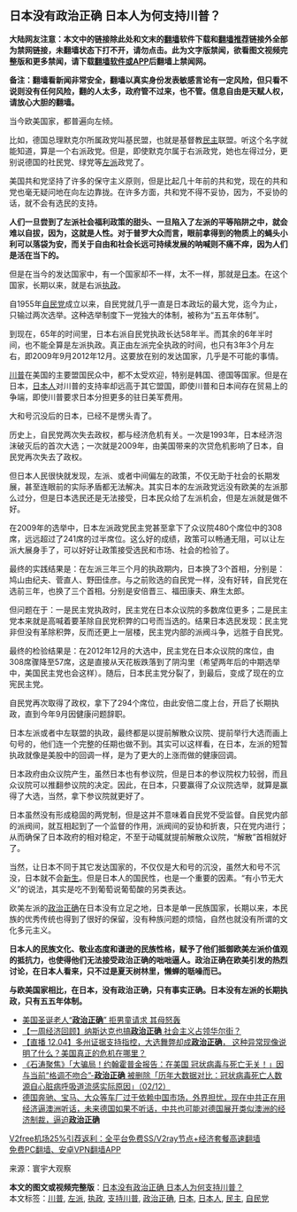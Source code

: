  <h2>日本没有政治正确 日本人为何支持川普？</h2> <p class="notice"><b>大陆网友注意：本文中的链接除此处和文末的<a href="https://github.com/bannedbook/fanqiang" >翻墙</a>软件下载和<a href="https://github.com/killgcd/justmysocks/blob/master/README.md">翻墙推荐</a>链接外全部为禁网链接，未翻墙状态下打不开，请勿点击。此为文字版禁闻，欲看图文视频完整版和更多禁闻，请下载<a href="https://github.com/bannedbook/fanqiang">翻墙软件或APP</a>后翻墙上禁闻网。</p><p>备注：翻墙看新闻非常安全，翻墙以真实身份发表敏感言论有一定风险，但只看不说则没有任何风险，翻的人太多，政府管不过来，也不管。信息自由是天赋人权，请放心大胆的翻墙。</b></p>  <div class="entry"> <p>当今欧美国家，都普遍向左倾。</p> <p>比如，德国总理默克尔所属政党叫基民盟，也就是基督教<a href="https://www.bannedbook.org/bnews/tag/%e6%b0%91%e4%b8%bb/" class="st_tag internal_tag" rel="tag" title="标签 民主 下的日志">民主</a>联盟。听这个名字就能知道，算是一个右派政党。但是，即使默克尔属于右派政党，她也左得过分，更别说德国的社民党、绿党等<a href="https://www.bannedbook.org/bnews/tag/%e5%b7%a6%e6%b4%be/" class="st_tag internal_tag" rel="tag" title="标签 左派 下的日志">左派</a>政党了。</p> <p>美国共和党坚持了许多的保守主义原则，但是比起几十年前的共和党，现在的共和党也毫无疑问地在向左边靠拢。在许多方面，共和党不得不妥协，因为，不妥协的话，就不会有选民的支持。</p> <p><strong>人们一旦尝到了左派社会福利政策的甜头、一旦陷入了左派的平等陷阱之中，就会难以自拔，因为，这就是人性。对于普罗大众而言，眼前拿得到的物质上的蝇头小利可以落袋为安，而关于自由和社会长远可持续发展的呐喊则不痛不痒，因为人们是活在当下的。</strong></p> <p>但是在当今的发达国家中，有一个国家却不一样，太不一样，那就是<a href="https://www.bannedbook.org/bnews/tag/%e6%97%a5%e6%9c%ac/" class="st_tag internal_tag" rel="tag" title="标签 日本 下的日志">日本</a>。在这个国家，长期以来，就是右派<a href="https://www.bannedbook.org/bnews/tag/%E6%89%A7%E6%94%BF/" class="st_tag internal_tag" rel="tag" title="标签 执政 下的日志">执政</a>。</p> <p>自1955年<a href="https://www.bannedbook.org/bnews/tag/%E8%87%AA%E6%B0%91%E5%85%9A/" class="st_tag internal_tag" rel="tag" title="标签 自民党 下的日志">自民党</a>成立以来，自民党就几乎一直是日本政坛的最大党，迄今为止，只输过两次选举。这种选举制度下一党独大的体制，被称为“五五年体制”。</p>  <p>到现在，65年的时间里，日本右派自民党执政长达58年半。而其余的6年半时间，也不能全算是左派执政。真正由左派完全执政的时间，也只有3年3个月左右，即2009年9月2012年12月。这要放在别的发达国家，几乎是不可能的事情。</p> <p><a href="https://www.bannedbook.org/bnews/tag/%e5%b7%9d%e6%99%ae/" class="st_tag internal_tag" rel="tag" title="标签 川普 下的日志">川普</a>在美国的主要盟国民众中，都不太受欢迎，特别是韩国、德国等国家。但是在日本，<a href="https://www.bannedbook.org/bnews/tag/%e6%97%a5%e6%9c%ac%e4%ba%ba/" class="st_tag internal_tag" rel="tag" title="标签 日本人 下的日志">日本人</a>对川普的支持率却远高于其它盟国，即使川普和日本间存在贸易上的争端，即使川普要求日本分担更多的驻日美军费用。</p> <p>大和号沉没后的日本，已经不是愣头青了。</p> <p>历史上，自民党两次失去政权，都与经济危机有关。一次是1993年，日本经济泡沫破灭后的首次大选；一次就是2009年，由美国带来的次贷危机影响了日本，自民党再次失去了政权。</p> <p>但日本人民很快就发现，左派、或者中间偏左的政策，不仅无助于社会的长期发展，甚至连眼前的实际矛盾都无法解决。其实日本的左派政党远没有欧美的左派那么过分，但是日本选民还是无法接受，日本民众给了左派机会，但是左派就是做不好。</p> <p>在2009年的选举中，日本左派政党民主党甚至拿下了众议院480个席位中的308席，远远超过了241席的过半席位。这么好的成绩，政策可以畅通无阻，可以让左派大展身手了，可以好好让政策接受选民和市场、社会的检验了。</p>  <p>最终的实践结果是：在左派三年三个月的执政期内，日本换了3个首相，分别是：鸠山由纪夫、菅直人、野田佳彦。与之前败选的自民党一样，没有好转，自民党在选前三年，也换了三个首相。分别是安倍晋三、福田康夫、麻生太郎。</p> <p>但问题在于：一是民主党执政时，民主党在日本众议院的多数席位更多；二是民主党本来就是高喊着要革除自民党积弊的口号而当选的。结果日本选民发现：民主党非但没有革除积弊，反而还更上一层楼，民主党内部的派阀斗争，远胜于自民党。</p> <p>最终的检验结果是：在2012年12月的大选中，民主党在日本众议院的席位，由308席骤降至57席，这是直接从天花板跌落到了阴沟里（希望两年后的中期选举中，美国民主党也会这样）。随后，日本民主党分裂了，到最后，变成了现在的立宪民主党。</p> <p>自民党再次取得了政权，拿下了294个席位，由此安倍二度上台，开启了长期执政，直到今年9月因健康问题辞职。</p> <p>日本左派或者中左联盟的执政，最终都是以提前解散众议院、提前举行大选而画上句号的，他们连一个完整的任期也做不到。其实可以这样看，在日本，左派的短暂执政就像是美股中的回调一样，是为了更大的上涨而做的健康回调。</p> <p>日本政府由众议院产生，虽然日本也有参议院，但是日本的参议院权力较弱，而且众议院可以推翻参议院的决定。因此，在日本，只要赢得了众议院选举，就算是赢得了大选，当然，拿下参议院就更好了。</p>  <p>日本虽然没有形成稳固的两党制，但是这并不意味着自民党不受监督。自民党内部的派阀间，就互相起到了一个监督的作用，派阀间的妥协和折衷，只在党内进行；从而确保了日本政府的相对稳定，不至于动辄就提前解散众议院，“解散”首相就好了。</p> <p>当然，让日本不同于其它发达国家的，不仅仅是大和号的沉没，虽然大和号不沉没，日本就不会<span class='wp_keywordlink'><a href="https://www.bannedbook.org/forum2/topic1642.html" title="正见网《新生》" target="_blank">新生</a></span>。但是日本人的国民性，也是一个重要的因素。“有小节无大义”的说法，其实是吃不到葡萄说葡萄酸的另类表达。</p> <p>欧美左派的<a href="https://www.bannedbook.org/bnews/tag/%e6%94%bf%e6%b2%bb%e6%ad%a3%e7%a1%ae/" class="st_tag internal_tag" rel="tag" title="标签 政治正确 下的日志">政治正确</a>在日本没有立足之地，日本是单一民族国家，长期以来，本民族的优秀传统也得到了很好的保留，没有种族问题的烦恼，自然也就没有所谓的文化多元主义。</p> <p><strong>日本人的民族文化、敬业态度和谦逊的民族性格，赋予了他们抵御欧美左派价值观的抵抗力，也使得他们无法接受政治正确的咄咄逼人。政治正确在欧美引发的热烈讨论，在日本人看来，只不过是夏天树林里，懒蝉的聒噪而已。</strong></p> <p><strong>与欧美国家相比，在日本，没有政治正确，只有事实正确。日本没有左派的长期执政，只有五五年体制。</strong></p> <ul class='op-related-articles' title='相关阅读'> <li><a href='https://www.bannedbook.org/bnews/lifebaike/20201210/1445337.html' target='_blank'>美国圣诞老人“<b>政治正确</b>” 拒男童请求 其母怒轰</a></li> <li><a href='https://www.bannedbook.org/bnews/bannedvideo/20201206/1443204.html' target='_blank'>【一周经济回顾】纳斯达克也搞<b>政治正确</b> 社会主义占领华尔街？</a></li> <li><a href='https://www.bannedbook.org/bnews/bannedvideo/20201205/1442280.html' target='_blank'>【直播 12.04】多州证据支持指控，大选舞弊却成<b>政治正确</b>， 这种异常现像说明了什么？美国真正的危机在哪里？</a></li> <li><a href='https://www.bannedbook.org/bnews/bannedvideo/20201203/1441077.html' target='_blank'>《石涛聚焦》「大骗局！约翰霍普金报告：在美国 冠状病毒与死亡无关！」因与当前“格调不吻合”-<b>政治正确</b> 被删除「历年大数据对比：冠状病毒死亡人数源自心脏病呼吸道流感实际原因」（02/12）</a></li> <li><a href='https://www.bannedbook.org/bnews/bannedvideo/20201201/1440224.html' target='_blank'>德国奔驰、宝马、大众等车厂过于依赖中国市场，外界担忧，现在中共正在用经济逼澳洲听话，未来德国如果不听话，中共也可能对德国展开类似澳洲的经济制裁，逼迫<b>政治正确</b></a></li> </ul> <p class="texttj"> <a href="https://www.bannedbook.org/forum23/topic22702.html" target="_blank">V2free机场25%引荐返利：全平台免费SS/V2ray节点+经济套餐高速翻墙</a><br/> <a href="https://github.com/bannedbook/fanqiang/wiki/%E7%A6%81%E9%97%BB%E7%BD%91%E5%AE%89%E5%8D%93%E7%BF%BB%E5%A2%99%E6%96%B0%E9%97%BBAPP" target="_blank">免费PC翻墙、安卓VPN翻墙APP</a></p><p> 来源：寰宇大观察 </p> <a name='sharetosocial'></a>       <div><b>本文的图文或视频完整版</b>：<a href='https://www.bannedbook.org/bnews/comments/20201220/1451498.html'>日本没有政治正确 日本人为何支持川普？</a></div>  </div><!--END ENTRY--> <div class="postfooter"> <div>本文标签：<a href="https://www.bannedbook.org/bnews/tag/%e5%b7%9d%e6%99%ae/" rel="tag">川普</a>, <a href="https://www.bannedbook.org/bnews/tag/%e5%b7%a6%e6%b4%be/" rel="tag">左派</a>, <a href="https://www.bannedbook.org/bnews/tag/%E6%89%A7%E6%94%BF/" rel="tag">执政</a>, <a href="https://www.bannedbook.org/bnews/tag/%E6%94%AF%E6%8C%81%E5%B7%9D%E6%99%AE/" rel="tag">支持川普</a>, <a href="https://www.bannedbook.org/bnews/tag/%e6%94%bf%e6%b2%bb%e6%ad%a3%e7%a1%ae/" rel="tag">政治正确</a>, <a href="https://www.bannedbook.org/bnews/tag/%e6%97%a5%e6%9c%ac/" rel="tag">日本</a>, <a href="https://www.bannedbook.org/bnews/tag/%e6%97%a5%e6%9c%ac%e4%ba%ba/" rel="tag">日本人</a>, <a href="https://www.bannedbook.org/bnews/tag/%e6%b0%91%e4%b8%bb/" rel="tag">民主</a>, <a href="https://www.bannedbook.org/bnews/tag/%E8%87%AA%E6%B0%91%E5%85%9A/" rel="tag">自民党</a></div>  </div><!--END POSTFOOTER--> 